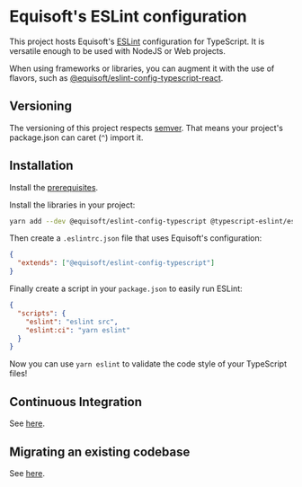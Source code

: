 # Equisoft's ESLint configuration

This project hosts Equisoft's [ESLint](https://eslint.org/) configuration for TypeScript. 
It is versatile enough to be used with NodeJS or Web projects.

When using frameworks or libraries, you can augment it with the use of flavors, 
such as [@equisoft/eslint-config-typescript-react](https://www.npmjs.com/package/@equisoft/eslint-config-react).

## Versioning

The versioning of this project respects [semver](https://semver.org/). 
That means your project's package.json can caret (`^`) import it.

## Installation

Install the [prerequisites](../eslint-config/README.md#prerequisities).

Install the libraries in your project:

```bash
yarn add --dev @equisoft/eslint-config-typescript @typescript-eslint/eslint-plugin @typescript-eslint/parser eslint-import-resolver-typescript
```

Then create a `.eslintrc.json` file that uses Equisoft's configuration:

```json
{
  "extends": ["@equisoft/eslint-config-typescript"]
}
```

Finally create a script in your `package.json` to easily run ESLint:

```json
{
  "scripts": {
    "eslint": "eslint src",
    "eslint:ci": "yarn eslint"
  }
}
```

Now you can use `yarn eslint` to validate the code style of your TypeScript files!

## Continuous Integration
See [here](../eslint-config/README.md#continuous-integration).

## Migrating an existing codebase
See [here](../eslint-config/README.md#migrating-an-existing-codebase).

